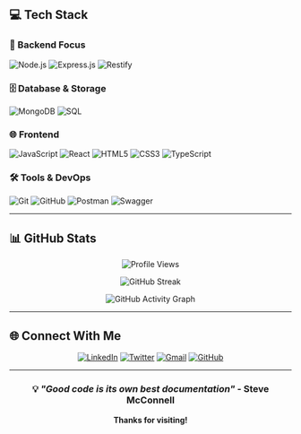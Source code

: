 ## 💻 Tech Stack

### 🎯 Backend Focus
![Node.js](https://img.shields.io/badge/Node.js-339933?style=for-the-badge&logo=nodedotjs&logoColor=white)
![Express.js](https://img.shields.io/badge/Express.js-000000?style=for-the-badge&logo=express&logoColor=white)
![Restify](https://img.shields.io/badge/Restify-FF6B35?style=for-the-badge&logo=restify&logoColor=white)


### 🗄️ Database & Storage
![MongoDB](https://img.shields.io/badge/MongoDB-47A248?style=for-the-badge&logo=mongodb&logoColor=white)
![SQL](https://img.shields.io/badge/SQL-4479A1?style=for-the-badge&logo=postgresql&logoColor=white)

### 🌐 Frontend
![JavaScript](https://img.shields.io/badge/JavaScript-F7DF1E?style=for-the-badge&logo=javascript&logoColor=black)
![React](https://img.shields.io/badge/React-61DAFB?style=for-the-badge&logo=react&logoColor=black)
![HTML5](https://img.shields.io/badge/HTML5-E34F26?style=for-the-badge&logo=html5&logoColor=white)
![CSS3](https://img.shields.io/badge/CSS3-1572B6?style=for-the-badge&logo=css3&logoColor=white)
![TypeScript](https://img.shields.io/badge/TypeScript-3178C6?style=for-the-badge&logo=typescript&logoColor=white)

### 🛠️ Tools & DevOps
![Git](https://img.shields.io/badge/Git-F05032?style=for-the-badge&logo=git&logoColor=white)
![GitHub](https://img.shields.io/badge/GitHub-181717?style=for-the-badge&logo=github&logoColor=white)
![Postman](https://img.shields.io/badge/Postman-FF6C37?style=for-the-badge&logo=postman&logoColor=white)
![Swagger](https://img.shields.io/badge/Swagger-85EA2D?style=for-the-badge&logo=swagger&logoColor=black)

---

## 📊 GitHub Stats

<div align="center">
  
![Profile Views](https://komarev.com/ghpvc/?username=shubhamcode2&color=6C63FF&style=for-the-badge&label=PROFILE+VIEWS)

![GitHub Streak](https://github-readme-streak-stats.herokuapp.com?user=shubhamcode2&theme=dark&hide_border=true&background=0D1117&stroke=6C63FF&ring=6C63FF&fire=6C63FF&currStreakLabel=6C63FF)

![GitHub Activity Graph](https://github-readme-activity-graph.vercel.app/graph?username=shubhamcode2&theme=github-compact&bg_color=0D1117&color=6C63FF&line=6C63FF&point=FFFFFF&area=true&hide_border=true)

</div>

---

## 🌐 Connect With Me

<div align="center">

[![LinkedIn](https://img.shields.io/badge/LinkedIn-0077B5?style=for-the-badge&logo=linkedin&logoColor=white)](https://www.linkedin.com/in/shubham-singh-041b2a347/)
[![Twitter](https://img.shields.io/badge/Twitter-1DA1F2?style=for-the-badge&logo=twitter&logoColor=white)](https://x.com/Shubhamili)
[![Gmail](https://img.shields.io/badge/Gmail-D14836?style=for-the-badge&logo=gmail&logoColor=white)](mailto:shubhamsinghia160@gmail.com)
[![GitHub](https://img.shields.io/badge/GitHub-181717?style=for-the-badge&logo=github&logoColor=white)](https://github.com/shubhamcode2)

</div>

---

<div align="center">
  
### 💡 *"Good code is its own best documentation"* - Steve McConnell

**Thanks for visiting!**

</div>
